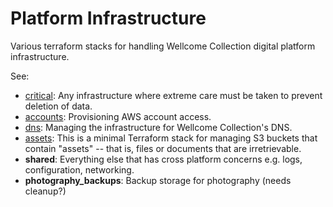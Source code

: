 # Platform Infrastructure

Various terraform stacks for handling Wellcome Collection digital platform infrastructure.

See:
- [critical](critical/README.md): Any infrastructure where extreme care must be taken to prevent deletion of data.
- [accounts](accounts/README.md): Provisioning AWS account access.
- [dns](dns/README.md): Managing the infrastructure for Wellcome Collection's DNS.
- [assets](assets/README.md): This is a minimal Terraform stack for managing S3 buckets that contain "assets" -- that is, files or documents that are irretrievable.
- **shared**: Everything else that has cross platform concerns e.g. logs, configuration, networking.
- **photography_backups**: Backup storage for photography (needs cleanup?)

